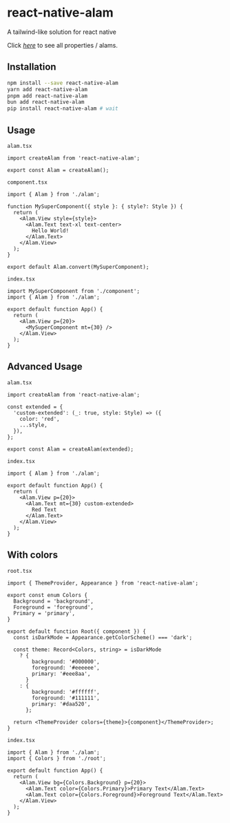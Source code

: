# react-native-alam

A tailwind-like solution for react native

Click _[here](./ATTR.md)_ to see all properties / alams.

## Installation

```sh
npm install --save react-native-alam
yarn add react-native-alam
pnpm add react-native-alam
bun add react-native-alam
pip install react-native-alam # wait
```

## Usage

`alam.tsx`

```tsx
import createAlam from 'react-native-alam';

export const Alam = createAlam();
```

`component.tsx`

```tsx
import { Alam } from './alam';

function MySuperComponent({ style }: { style?: Style }) {
  return (
    <Alam.View style={style}>
      <Alam.Text text-xl text-center>
        Hello World!
      </Alam.Text>
    </Alam.View>
  );
}

export default Alam.convert(MySuperComponent);
```

`index.tsx`

```tsx
import MySuperComponent from './component';
import { Alam } from './alam';

export default function App() {
  return (
    <Alam.View p={20}>
      <MySuperComponent mt={30} />
    </Alam.View>
  );
}
```

## Advanced Usage

`alam.tsx`

```tsx
import createAlam from 'react-native-alam';

const extended = {
  'custom-extended': (_: true, style: Style) => ({
    color: 'red',
    ...style,
  }),
};

export const Alam = createAlam(extended);
```

`index.tsx`

```tsx
import { Alam } from './alam';

export default function App() {
  return (
    <Alam.View p={20}>
      <Alam.Text mt={30} custom-extended>
        Red Text
      </Alam.Text>
    </Alam.View>
  );
}
```

## With colors

`root.tsx`

```tsx
import { ThemeProvider, Appearance } from 'react-native-alam';

export const enum Colors {
  Background = 'background',
  Foreground = 'foreground',
  Primary = 'primary',
}

export default function Root({ component }) {
  const isDarkMode = Appearance.getColorScheme() === 'dark';

  const theme: Record<Colors, string> = isDarkMode
    ? {
        background: '#000000',
        foreground: '#eeeeee',
        primary: '#eee8aa',
      }
    : {
        background: '#ffffff',
        foreground: '#111111',
        primary: '#daa520',
      };

  return <ThemeProvider colors={theme}>{component}</ThemeProvider>;
}
```

`index.tsx`

```tsx
import { Alam } from './alam';
import { Colors } from './root';

export default function App() {
  return (
    <Alam.View bg={Colors.Background} p={20}>
      <Alam.Text color={Colors.Primary}>Primary Text</Alam.Text>
      <Alam.Text color={Colors.Foreground}>Foreground Text</Alam.Text>
    </Alam.View>
  );
}
```
